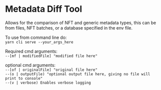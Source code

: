 # Metadata Diff Tool

Allows for the comparison of NFT and generic metadata types, this can be from files, NFT batches, or a database specified in the env file.

To use from command line do: <br>
`yarn cli serve --your_args_here`

Required cmd arguments: <br>
`--[mf | modifiedFile] "modified file here"`

optional cmd arguments:<br>
`--[of | originalFile] "original file here"` <br>
`--(o | outputFile) "optional output file here, giving no file will print to console"`<br>
`--(v | verbose) Enables verbose logging`
